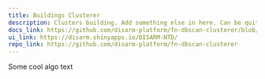 ```yaml
---
title: Buildings Clusterer
description: Clusters building. Add something else in here. Can be quite long, shoudl wrap. an be quite long, shoudl wrap. Clusters building. Add something else in here. Can be quite long, shoudl wrap. Clusters building. Add something else in here. Can be quite long, shoudl wrap. Clusterething else in here. Can be quite long, shoudl wrap. Clusters building. Add something else in here. Can be quite long, shoudl wrap.
docs_link: https://github.com/disarm-platform/fn-dbscan-clusterer/blob/master/SPEC.md
ui_link: https://disarm.shinyapps.io/DISARM-NTD/
repo_link: https://github.com/disarm-platform/fn-dbscan-clusterer
---
```


Some cool algo text